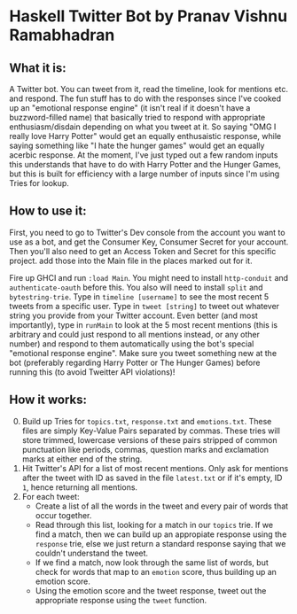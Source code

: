 Haskell Twitter Bot by Pranav Vishnu Ramabhadran
========================================

What it is:
-----------
A Twitter bot. You can tweet from it, read the timeline, look for mentions etc. and respond. The fun stuff has to do with the responses since I've cooked up an "emotional response engine" (it isn't real if it doesn't have a buzzword-filled name) that basically tried to respond with appropriate enthusiasm/disdain depending on what you tweet at it. So saying "OMG I really love Harry Potter" would get an equally enthusaistic response, while saying something like "I hate the hunger games" would get an equally acerbic response. At the moment, I've just typed out a few random inputs this understands that have to do with Harry Potter and the Hunger Games, but this is built for efficiency with a large number of inputs since I'm using Tries for lookup.

How to use it:
--------------

First, you need to go to Twitter's Dev console from the account you want to use as a bot, and get the Consumer Key, Consumer Secret for your account. Then you'll also need to get an Access Token and Secret for this specific project. add those into the Main file in the places marked out for it.

Fire up GHCI and run `:load Main`. You might need to install `http-conduit` and `authenticate-oauth` before this. You also will need to install `split` and `bytestring-trie`. Type in `timeline [username]` to see the most recent 5 tweets from a specific user. Type in `tweet [string]` to tweet out whatever string you provide from your Twitter account. Even better (and most importantly), type in `runMain` to look at the 5 most recent mentions (this is arbitrary and could just respond to all mentions instead, or any other number) and respond to them automatically using the bot's special "emotional response engine". Make sure you tweet something new at the bot (preferably regarding Harry Potter or The Hunger Games) before running this (to avoid Tweitter API violations)!


How it works:
-------------

0. Build up Tries for `topics.txt`, `response.txt` and `emotions.txt`. These files are simply Key-Value Pairs separated by commas. These tries will store trimmed, lowercase versions of these pairs stripped of common punctuation like periods, commas, question marks and exclamation marks at either end of the string.
1. Hit Twitter's API for a list of most recent mentions. Only ask for mentions after the tweet with ID as saved in the file `latest.txt` or if it's empty, ID `1`, hence returning all mentions. 
2. For each tweet:
    - Create a list of all the words in the tweet and every pair of words that occur together.
    - Read through this list, looking for a match in our `topics` trie. If we find a match, then we can build up an appropiate response using the `response` trie, else we just return a standard response saying that we couldn't understand the tweet.
    - If we find a match, now look through the same list of words, but check for words that map to an `emotion` score, thus building up an emotion score.
    - Using the emotion score and the tweet response, tweet out the appropriate response using the `tweet` function.